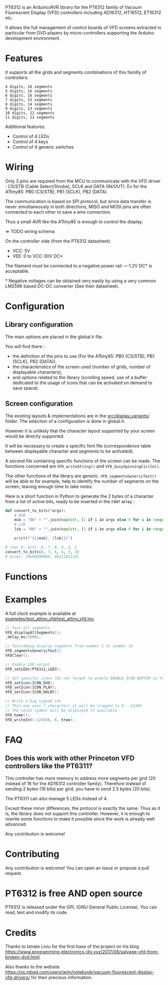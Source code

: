 PT6312 is an Arduino/AVR library for the PT6312 family of Vacuum Fluorescent Display (VFD)
controllers including AD16312, HT16512, ET16312 etc.

It allows the full management of control boards of VFD screens extracted in particular
from DVD players by micro-controllers supporting the Arduino development environment.


# Features

It supports all the grids and segments combinations of this familly of controllers:

    4 digits, 16 segments
    5 digits, 16 segments
    6 digits, 16 segments
    7 digits, 15 segments
    8 digits, 14 segments
    9 digits, 13 segments
    10 digits, 12 segments
    11 digits, 11 segments

Additional features:

- Control of 4 LEDs
- Control of 4 keys
- Control of 4 generic switches


# Wiring

Only 3 pins are required from the MCU to communicate with the VFD driver :
CS/STB (Cable Select/Strobe), SCLK and DATA (IN/OUT).
Ex for the ATtiny85: PB0 (CS/STB), PB1 (SCLK), PB2 (DATA).

The communication is based on SPI protocol, but since data transfer is never simultaneously
in both directions, MISO and MOSI pins are often connected to each other to save a wire connection.

Thus a small AVR like the ATtiny85 is enough to control the display.

=> TODO wiring schema

On the controller side (from the PT6312 datasheet):

- VCC: 5V
- VEE: 0 to VCC-30V DC*

The filament must be connected to a negative power rail: ~-1.2V DC* is acceptable.

\* Negative voltages can be obtained very easily by using a very common LM2596 based
DC-DC converter (See their datasheet).


# Configuration

## Library configuration

The main options are placed in the global.h file.

You will find there :
- the definition of the pins to use (For the ATtiny85: PB0 (CS/STB), PB1 (SCLK), PB2 (DATA)),
- the characteristics of the screen used (number of grids, number of displayable characters),
- and options related to the library (scrolling speed, use of a buffer dedicated to the usage of icons that can be activated on demand to save space).

## Screen configuration

The existing layouts & implementations are in the [src/display_variants/](src/display_variants/) folder.
The selection of a configuration is done in global.h.

However it is unlikely that the character layout supported by your screen would be directly supported.

It will be necessary to create a specific font file (correspondence table between
displayable character and segments to be activated).

A second file containing specific functions of the screen can be made.
The functions concerned are `VFD_writeString()` and `VFD_busySpinningCircle()`.


The other functions of the library are generic. `VFD_segmentsGenericTest()` will be able to
for example, help to identify the number of segments on the screen, leaving enough time to take
notes.


Here is a short function in Python to generate the 2 bytes of a character from a list of active bits,
ready to be inserted in the `FONT` array :

```python
def convert_to_bits(*args):
    # MSB
    msb = "0b" + "".join(map(str, [1 if i in args else 0 for i in range(16, 8, -1)]))
    # LSB
    lsb = "0b" + "".join(map(str, [1 if i in args else 0 for i in range(8, 0, -1)]))

    print(f"{{{msb}, {lsb}}}")

# char 0: bits: 8, 7, 6, 4, 3, 2
convert_to_bits(8, 7, 6, 4, 3, 2)
# Gives: {0b00000000, 0b11101110}
```


# Functions







# Examples

A full clock example is available at [examples/test_attiny_vfd/test_attiny_vfd.ino](examples/test_attiny_vfd/test_attiny_vfd.ino).

```c++
// Test all segments
VFD_displayAllSegments();
_delay_ms(1000);

// Test/debug display segments from number 1 to number 16
VFD_segmentsGenericTest()
VFDClear();

// Enable LED output
VFD_setLEDs(PT6312_LED3);

// Set specific icons (Do not forget to enable ENABLE_ICON_BUFFER in the library config)
VFD_setIcon(ICON_DVD);
VFD_setIcon(ICON_PLAY);
VFD_setIcon(ICON_DOLBY);

// Write a big signed int
// This one uses 7 characters it will be cropped to 6: -12345
// The colon symbol will be displayed if available
VFD_home();
VFD_writeInt(-123456, 6, true);
```


# FAQ

## Does this work with other Princeton VFD controllers like the PT6311?

This controller has more memory to address more segments per grid (20 instead of 16
for the AD16312 controller family).
Therefore instead of sending 2 bytes (16 bits) per grid, you have to send 2.5 bytes (20 bits).

The PT6311 can also manage 5 LEDs instead of 4.

Except these minor differences, the protocol is exactly the same.
Thus as it is, the library does not support this controller.
However, it is enough to rewrite some functions to make it possible since the
work is already well advanced.

Any contribution is welcome!


# Contributing

Any contribution is welcome!
You can open an issue or propose a pull request.


# PT6312 is free AND open source

PT6312 is released under the GPL (GNU General Public License).
You can read, test and modify its code.


# Credits

Thanks to Istrate Liviu for the first base of the project on his blog
<https://www.programming-electronics-diy.xyz/2017/06/salvage-vfd-from-broken-dvd.html>.

Also thanks to the website <https://os.mbed.com/users/wim/notebook/vacuum-fluorescent-display-vfd-drivers/>
for their precious information.